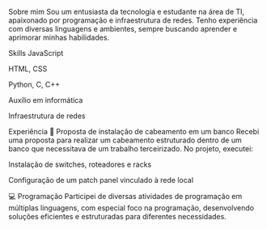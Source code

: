 Sobre mim
Sou um entusiasta da tecnologia e estudante na área de TI, apaixonado por programação e infraestrutura de redes. Tenho experiência com diversas linguagens e ambientes, sempre buscando aprender e aprimorar minhas habilidades.

Skills
JavaScript

HTML, CSS

Python, C, C++

Auxílio em informática

Infraestrutura de redes

Experiência
📌 Proposta de instalação de cabeamento em um banco
Recebi uma proposta para realizar um cabeamento estruturado dentro de um banco que necessitava de um trabalho terceirizado. No projeto, executei:

Instalação de switches, roteadores e racks

Configuração de um patch panel vinculado à rede local

💻 Programação
Participei de diversas atividades de programação em múltiplas linguagens, com especial foco na programação, desenvolvendo soluções eficientes e estruturadas para diferentes necessidades.

